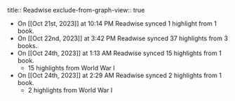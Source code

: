 title:: Readwise
exclude-from-graph-view:: true

- On [[Oct 21st, 2023]] at 10:14 PM Readwise synced 1 highlight from 1 book.
- On [[Oct 22nd, 2023]] at 3:42 PM Readwise synced 37 highlights from 3 books.
- On [[Oct 24th, 2023]] at 1:13 AM Readwise synced 15 highlights from 1 book.
	- 15 highlights from World War I
- On [[Oct 24th, 2023]] at 2:29 AM Readwise synced 2 highlights from 1 book.
	- 2 highlights from World War I